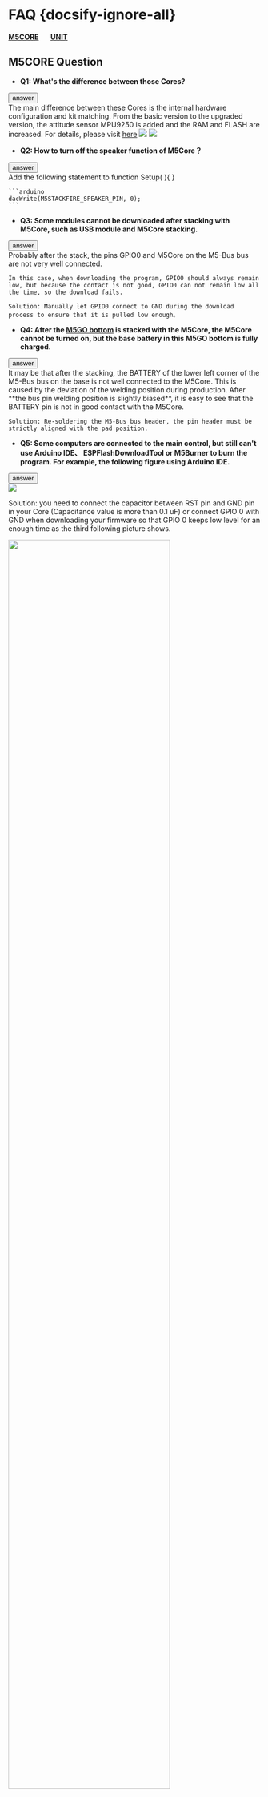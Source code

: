 # FAQ {docsify-ignore-all}

**[M5CORE](#M5CORE-Question)**&nbsp;&nbsp;&nbsp;&nbsp;&nbsp;&nbsp;**[UNIT](#UNIT-Question)**


## M5CORE Question

- **Q1: What's the difference between those Cores?**

<div class="container">
  <button type="button" class="btn btn-primary" data-toggle="collapse" data-target="#Q1">answer</button>
  <div id="Q1" class="collapse">
    The main difference between these Cores is the internal hardware configuration and kit matching. From the basic version to the upgraded version, the attitude sensor MPU9250 is added and the RAM and FLASH are increased. For details, please visit <a href="https://github.com/m5stack/M5-Schematic/blob/master/Core/hardware_difference_between_cores_en.md">here</a>

<img src="https://m5stack.oss-cn-shenzhen.aliyuncs.com/image/m5-docs_table/core_comparison/core_main_comparison_04_en.png">

<img src="https://m5stack.oss-cn-shenzhen.aliyuncs.com/image/m5-docs_table/core_comparison/core_main_comparison_05_en.png">
  </div>
</div>


- **Q2: How to turn off the speaker function of M5Core？**

<div class="container">
  <button type="button" class="btn btn-primary" data-toggle="collapse" data-target="#Q2">answer</button>
  <div id="Q2" class="collapse">
    Add the following statement to function Setup( ){ }

    ```arduino
    dacWrite(M5STACKFIRE_SPEAKER_PIN, 0);
    ```
  </div>
</div>


- **Q3: Some modules cannot be downloaded after stacking with M5Core, such as USB module and M5Core stacking.**

<div class="container">
  <button type="button" class="btn btn-primary" data-toggle="collapse" data-target="#Q3">answer</button>
  <div id="Q3" class="collapse">
    Probably after the stack, the pins GPIO0 and M5Core on the M5-Bus bus are not very well connected.

    In this case, when downloading the program, GPIO0 should always remain low, but because the contact is not good, GPIO0 can not remain low all the time, so the download fails.

    Solution: Manually let GPIO0 connect to GND during the download process to ensure that it is pulled low enough。
  </div>
</div>


- **Q4: After the [M5GO bottom](en/base/m5go_bottom) is stacked with the M5Core, the M5Core cannot be turned on, but the base battery in this M5GO bottom is fully charged.**

<div class="container">
  <button type="button" class="btn btn-primary" data-toggle="collapse" data-target="#Q4">answer</button>
  <div id="Q4" class="collapse">
    It may be that after the stacking, the BATTERY of the lower left corner of the M5-Bus bus on the base is not well connected to the M5Core. This is
     caused by the deviation of the welding position during production. After **the bus pin welding position is slightly biased**, it is easy to see that the BATTERY pin is not in good contact with the M5Core.

    Solution: Re-soldering the M5-Bus bus header, the pin header must be strictly aligned with the pad position.
  </div>
</div>


- **Q5: Some computers are connected to the main control, but still can't use Arduino IDE、 ESPFlashDownloadTool or M5Burner to burn the program. For example, the following figure using Arduino IDE.**

<div class="container">
  <button type="button" class="btn btn-primary" data-toggle="collapse" data-target="#Q5">answer</button>
  <div id="Q5" class="collapse">
    <img src="assets/img/faq/faq_03.png">


   Solution: you need to connect the capacitor between RST pin and GND pin in your Core (Capacitance value is more than 0.1 uF) or connect GPIO 0 with GND when downloading your firmware so that GPIO 0 keeps low level for an enough time as the third following picture shows.

<img src="assets/img/faq/faq_05.png" width="80%" height="80%">

<img src="assets/img/faq/faq_06.png" width="80%" height="80%">

<img src="assets/img/faq/faq_07.png" width="100%" height="100%">
  </div>
</div>


- **Q6: What special GPIO pins do you need to pay attention to in ESP32?**

<div class="container">
  <button type="button" class="btn btn-primary" data-toggle="collapse" data-target="#Q6">answer</button>
  <div id="Q6" class="collapse">
    The ESP32 has 34 GPIO pins, of which GPIO 34-39 is only used as an input and cannot be used as an output. Others can be used as both an input and an output pin.
  </div>
</div>


- **Q7: Why does the Stick with MPU9250 burn the factory firmware and press button A, the result shows "No", which means "No 9250"?**

<div class="container">
  <button type="button" class="btn btn-primary" data-toggle="collapse" data-target="#Q7">answer</button>
  <div id="Q7" class="collapse">
    Restart this Stick and then it can display correctly. Because the code to read the MPU9250 is placed in the setup() function which only was executed once when booting. So reboot and let the Stick detect MPU9250 again.
  </div>
</div>


- **Q8: After getting the FACES Kit or downloading the factory program of the FACES Kit, the following error is displayed on the screen. What happened?**

<div class="container">
  <button type="button" class="btn btn-primary" data-toggle="collapse" data-target="#Q8">answer</button>
  <div id="Q8" class="collapse">
    <img src="assets/img/faq/faq_08_01.png" width="100%" height="100%">

  </div>
</div>

- **Q9: I can't power on my M5stickC**

<div class="container">
  <button type="button" class="btn btn-primary" data-toggle="collapse" data-target="#Q9">answer</button>
  <div id="Q9" class="collapse">


The following operations can restore the device to normal: 1. Short the BAT to GND. 2. Insert the USB cable. 3. After the screen is lit, stop shorting and USB continues to charge the device.

  </div>
</div>


- **Q10: M5stickC does not recognize the port (COM)**

<div class="container">
  <button type="button" class="btn btn-primary" data-toggle="collapse" data-target="#Q10">answer</button>
  <div id="Q10" class="collapse">
  M5StickC only supports WIN10 & Linux & MAC free drive, the rest of the operating system requires users to install the driver.

  Installation steps: 1. Click the link below to download the driver installation package. 2. Connect the device and open the Computer Device Manager port option. 3. Right click on the unrecognized device and perform a manual update.

  <a href="https://www.ftdichip.com/Drivers/VCP.htm">Driver download Link</a>
  </div>
</div>

- **Q11: M5StickC Burning UIFlow Complete but screen has no display**

<div class="container">
  <button type="button" class="btn btn-primary" data-toggle="collapse" data-target="#U-Q11">answer</button>
  <div id="U-Q11" class="collapse">
    M5StickC does not automatically reset after the firmware is refreshed by default. You need to manually press the left power button. 

  </div>
</div>

- **Q12: UIFlow display has been uploaded or downloaded successfully, the program changed**

<div class="container">
  <button type="button" class="btn btn-primary" data-toggle="collapse" data-target="#U-Q12">answer</button>
  <div id="U-Q12" class="collapse">
     The connection between the network and the server may be unstable. It is recommended to restart the M5Stack, refresh the hardware connection status and do it again.

  </div>
</div>

- **Q13: What is the difference between M5StickC and M5StickC+**

<div class="container">
  <button type="button" class="btn btn-primary" data-toggle="collapse" data-target="#U-Q13">answer</button>
  <div id="U-Q13" class="collapse">
     M5StickC and M5StickC+ are identical in hardware configuration, but M5StickC+ adds several HATs, which is more cost-effective than purchasing separately.
  </div>
</div>

- **Q14: M5StickV can not mount TF card**

<div class="container">
  <button type="button" class="btn btn-primary" data-toggle="collapse" data-target="#U-Q14">answer</button>
  <div id="U-Q14" class="collapse">
    First, make sure that the format of the TF card is FAT32 and no partition. Some large-capacity SD cards are usually formatted as NTFS, you need to confirm. The following tests are performed on the compatibility of the TF card.

  <a href="https://docs.m5stack.com/#/zh_CN/core/m5stickv">TF card list</a>

  </div>
</div>

- **Q15: Send a zip to V-Training but the received e-mail does not contain a model file**

<div class="container">
  <button type="button" class="btn btn-primary" data-toggle="collapse" data-target="#U-Q15">answer</button>
  <div id="U-Q15" class="collapse">
    Carefully check the contents of the email. The training error will be indicated in the email. Only the specified two folders are allowed in the zip. The minimum number of photos and the classification are given. If there is a hidden file, the training will fail.

  <a href="https://docs.m5stack.com/#/en/related_documents/v-training">V-Training tutorial</a>

  </div>
</div>

- **Q16: The serial port is used in the Arduino program, but when  running, it is found that the screen is not lit or constantly restarted**

<div class="container">
  <button type="button" class="btn btn-primary" data-toggle="collapse" data-target="#U-Q16">answer</button>
  <div id="U-Q16" class="collapse">
     M5.begin()At the time of initialization, the serial port  baud rate is 115200 by default. Repeated definition will cause the program to be abnormal. If there is external serial port hardware, connect the hardware and then run.

  </div>
</div>

- **Q17: MD5 file error occurred while burning program**

<div class="container">
  <button type="button" class="btn btn-primary" data-toggle="collapse" data-target="#U-Q17">answer</button>
  <div id="U-Q17" class="collapse">
     First check your program carefully, confirm that there is no problem, then use M5Burner to erase, check whether it can be successfully cleared, and then burn FactoryTest.ino use arduino to check whether it can be burned. If it can be successfully operated, there is no problem. if MD5 file error occurs repeatedly, the probability that FLASH has been damaged.

  </div>
</div>

- **Q18: How to improve the battery of M5Stack and M5StickC**

<div class="container">
  <button type="button" class="btn btn-primary" data-toggle="collapse" data-target="#U-Q18">answer</button>
  <div id="U-Q18" class="collapse">
    First, optimize the program to reduce the number of unnecessary detections; secondly, by calling the sleep function, it is reasonable to sleep and wake up; in addition, the official battery base can be added.

  </div>
</div>

- **Q19: Is M5Stack Can connect 5G frequency band Wi-Fi**

<div class="container">
  <button type="button" class="btn btn-primary" data-toggle="collapse" data-target="#U-Q19">answer</button>
  <div id="U-Q19" class="collapse">
    ESP32 chip does not support WiFi in 5G band, only 2.4G can be connected.

  </div>
</div>

- **Q20: What is the difference between UIFlow's Micropython and the official Micropython**

<div class="container">
  <button type="button" class="btn btn-primary" data-toggle="collapse" data-target="#U-Q20">answer</button>
  <div id="U-Q20" class="collapse">
    UIFlow is based on the secondary package of the official Micropython, integrates a large number of M5 libraries, UIFlow is easier to understand and easy to use, and most of them are compatible with the official Micropython API.

  </div>
</div>

- **Q21: Some examples of Arduino are inconsistent with GitHub**

<div class="container">
  <button type="button" class="btn btn-primary" data-toggle="collapse" data-target="#U-Q21">answer</button>
  <div id="U-Q21" class="collapse">
    The examples in Arduino are used for the factory basic function test, the upgrade is slower, GitHub upgrade is faster, the code is more perfect, it is recommended to download directly from GitHub.

  </div>
</div>

- **Q22: Wether  BASIC can  use UIFlow and M5GO accessorie**

<div class="container">
  <button type="button" class="btn btn-primary" data-toggle="collapse" data-target="#U-Q22">answer</button>
  <div id="U-Q22" class="collapse">
    UIFlow is available, but some features are not available in the hardware part of UIFlow. M5GO accessories are compatible.

  </div>
</div>

- **Q23: Does it can display Chinese**

<div class="container">
  <button type="button" class="btn btn-primary" data-toggle="collapse" data-target="#U-Q23">answer</button>
  <div id="U-Q23" class="collapse">
    Support GB2312 code in Arduino , refer to hzk16 example . Micropython environment not supported yet, due to  limited by execution speed and UTF-8 file size.

  </div>
</div>

- **Q24: M5Stack BASIC has been in normal use and suddenly cannot be turned on even if USB is connected**

<div class="container">
  <button type="button" class="btn btn-primary" data-toggle="collapse" data-target="#U-Q24">answer</button>
  <div id="U-Q24" class="collapse">
    Remove the BASIC base and try again. It is most likely caused by poor contact between the base and the M-BUS.

  </div>
</div>

- **Q25: About M5StickV  tutorials**

<div class="container">
  <button type="button" class="btn btn-primary" data-toggle="collapse" data-target="#U-Q25">answer</button>
  <div id="U-Q25" class="collapse">
    M5StickV uses K210 chip compatible with Maixpy development environment, you can refer to Maixpy's official documentation.

  </div>
</div>

- **Q26: Some APIs are not found in the docs**

<div class="container">
  <button type="button" class="btn btn-primary" data-toggle="collapse" data-target="#U-Q26">answer</button>
  <div id="U-Q26" class="collapse">
    The reference API provided is the functions of the M5 hardware package. The application libraries such as WIFI, HTTP, etc.There are not included in the scope of provision. For reference, other ESP32 and Arduino libraries are used.

  </div>
</div>


- **Q27:  The button is used in the Arduino program, but it will not work after pressing it once**

<div class="container">
  <button type="button" class="btn btn-primary" data-toggle="collapse" data-target="#U-Q27">answer</button>
  <div id="U-Q27" class="collapse">
    Using buttons and speakers requires adding M5.update() after execution to respond.

  </div>
</div>

- **Q28: I want to use the official sensor accessories, but also want to connect my own sensor, how to stack**

<div class="container">
  <button type="button" class="btn btn-primary" data-toggle="collapse" data-target="#U-Q28">answer</button>
  <div id="U-Q28" class="collapse">
    It is recommended to use the base of PLUS module + CORE.

  </div>
</div>

- **Q29: After M5Camera writing the program, it was found that the screen was reversed**

<div class="container">
  <button type="button" class="btn btn-primary" data-toggle="collapse" data-target="#U-Q29">answer</button>
  <div id="U-Q29" class="collapse">
    Try this code.
    sensor_t *s = esp_camera_sensor_get();
    s->set_vflip(s, 1);
	  s->set_hmirror(s, 1);

  </div>
</div>

- **Q30: How to mount multiple sensors with the same I2C address**

<div class="container">
  <button type="button" class="btn btn-primary" data-toggle="collapse" data-target="#U-Q30">answer</button>
  <div id="U-Q30" class="collapse">
    Use Pa.HUB can connect 6 I2C devices.

  </div>
</div>



## UNIT Question

- **Q1: What is the difference between the various cameras of M5Stack?**

<div class="container">
  <button type="button" class="btn btn-primary" data-toggle="collapse" data-target="#U-Q1">answer</button>
  <div id="U-Q1" class="collapse">
    The main difference between these cameras is that some pins (OV2640-SIOD, OV2640-VSYNC, GROVE interface), lens type, and whether or not there is PSRAM. For specific differences, please visit<a href="https://shimo.im/sheets/gP96C8YTdyjGgKQC/e2041">here</a>

<img src="https://m5stack.oss-cn-shenzhen.aliyuncs.com/image/m5-docs_table/camera_comparison/camera_comparison_zh_CN.png">
  </div>
</div>


- **Q2: The camera transmits images to the mobile phone via WIFI, how far can it be transmitted?**

<div class="container">
  <button type="button" class="btn btn-primary" data-toggle="collapse" data-target="#U-Q2">answer</button>
  <div id="U-Q2" class="collapse">
    After testing, using M5Camera indoors can transmit about 20 meters.
  </div>
</div>


- **Q3: BettleC connected to the phone remote will sometimes fail to respond**

<div class="container">
  <button type="button" class="btn btn-primary" data-toggle="collapse" data-target="#U-Q3">answer</button>
  <div id="U-Q3" class="collapse">
    Most of them are caused by low battery power. If the battery is low, the signal quality will be seriously attenuated.
  </div>
</div>
